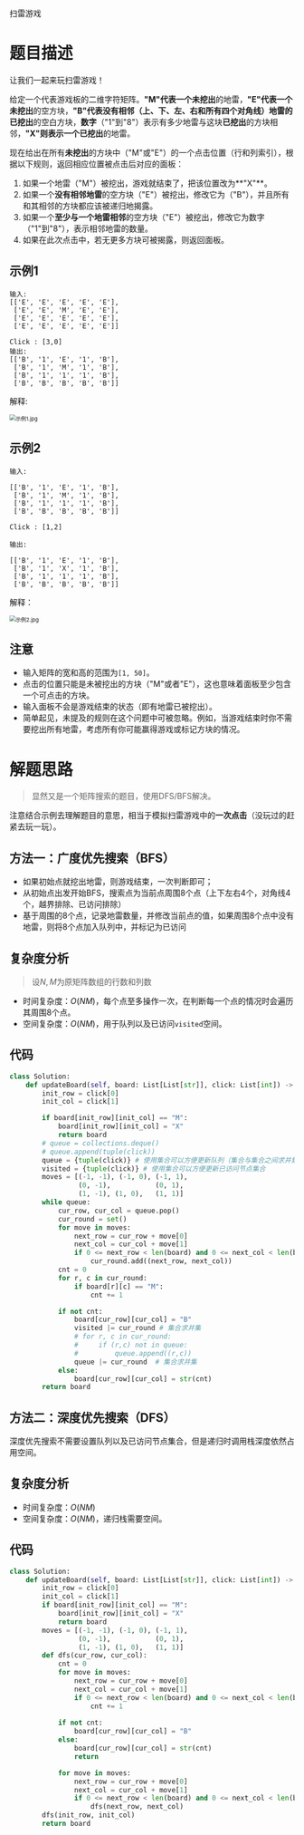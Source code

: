 扫雷游戏

# 题目描述

让我们一起来玩扫雷游戏！

给定一个代表游戏板的二维字符矩阵。**"M"**代表一个**未挖出**的地雷，**"E"**代表一个**未挖出**的空方块，**"B"**代表没有相邻（上、下、左、右和所有四个对角线）地雷的**已挖出**的空白方块，**数字**（"1"到"8"）表示有多少地雷与这块**已挖出**的方块相邻，**"X"**则表示一个**已挖出**的地雷。

现在给出在所有**未挖出**的方块中（"M"或"E"）的一个点击位置（行和列索引），根据以下规则，返回相应位置被点击后对应的面板：

1. 如果一个地雷（"M"）被挖出，游戏就结束了，把该位置改为**"X"**。
2. 如果一个**没有相邻地雷**的空方块（"E"）被挖出，修改它为（"B"），并且所有和其相邻的方块都应该被递归地揭露。
3. 如果一个**至少与一个地雷相邻**的空方块（"E"）被挖出，修改它为数字（"1"到"8"），表示相邻地雷的数量。
4. 如果在此次点击中，若无更多方块可被揭露，则返回面板。

## 示例1

```
输入: 
[['E', 'E', 'E', 'E', 'E'],
 ['E', 'E', 'M', 'E', 'E'],
 ['E', 'E', 'E', 'E', 'E'],
 ['E', 'E', 'E', 'E', 'E']]

Click : [3,0]
输出: 
[['B', '1', 'E', '1', 'B'],
 ['B', '1', 'M', '1', 'B'],
 ['B', '1', '1', '1', 'B'],
 ['B', 'B', 'B', 'B', 'B']]

```

解释:

<img src="http://q9qozit0b.bkt.clouddn.com/%E6%89%AB%E9%9B%B7_1.JPG" alt="示例1.jpg" style="zoom:67%;" />

## 示例2

```
输入: 

[['B', '1', 'E', '1', 'B'],
 ['B', '1', 'M', '1', 'B'],
 ['B', '1', '1', '1', 'B'],
 ['B', 'B', 'B', 'B', 'B']]

Click : [1,2]

输出: 

[['B', '1', 'E', '1', 'B'],
 ['B', '1', 'X', '1', 'B'],
 ['B', '1', '1', '1', 'B'],
 ['B', 'B', 'B', 'B', 'B']]
```

解释：

<img src="http://q9qozit0b.bkt.clouddn.com/%E6%89%AB%E9%9B%B7_2.JPG" alt="示例2.jpg" style="zoom:67%;" />

## 注意

- 输入矩阵的宽和高的范围为`[1, 50]`。
- 点击的位置只能是未被挖出的方块（"M"或者"E"），这也意味着面板至少包含一个可点击的方块。
- 输入面板不会是游戏结束的状态（即有地雷已被挖出）。
- 简单起见，未提及的规则在这个问题中可被忽略。例如，当游戏结束时你不需要挖出所有地雷，考虑所有你可能赢得游戏或标记方块的情况。

# 解题思路

> 显然又是一个矩阵搜索的题目，使用DFS/BFS解决。

注意结合示例去理解题目的意思，相当于模拟扫雷游戏中的**一次点击**（没玩过的赶紧去玩一玩）。

## 方法一：广度优先搜索（BFS）

- 如果初始点就挖出地雷，则游戏结束，一次判断即可；
- 从初始点出发开始BFS，搜索点为当前点周围8个点（上下左右4个，对角线4个，越界排除、已访问排除）
- 基于周围的8个点，记录地雷数量，并修改当前点的值，如果周围8个点中没有地雷，则将8个点加入队列中，并标记为已访问

## 复杂度分析

> 设$N,M$为原矩阵数组的行数和列数

- 时间复杂度：$O(NM)$，每个点至多操作一次，在判断每一个点的情况时会遍历其周围8个点。
- 空间复杂度：$O(NM)$，用于队列以及已访问`visited`空间。

## 代码

```python
class Solution:
    def updateBoard(self, board: List[List[str]], click: List[int]) -> List[List[str]]:
        init_row = click[0]
        init_col = click[1]

        if board[init_row][init_col] == "M":
            board[init_row][init_col] = "X"
            return board
        # queue = collections.deque()
        # queue.append(tuple(click))
        queue = {tuple(click)} # 使用集合可以方便更新队列（集合与集合之间求并集即可）
        visited = {tuple(click)} # 使用集合可以方便更新已访问节点集合
        moves = [(-1, -1), (-1, 0), (-1, 1),
                 (0, -1),           (0, 1),
                 (1, -1), (1, 0),   (1, 1)]
        while queue:
            cur_row, cur_col = queue.pop()
            cur_round = set()
            for move in moves:
                next_row = cur_row + move[0]
                next_col = cur_col + move[1]
                if 0 <= next_row < len(board) and 0 <= next_col < len(board[0]) and (next_row, next_col) not in visited:
                    cur_round.add((next_row, next_col)) 
            cnt = 0
            for r, c in cur_round:
                if board[r][c] == "M":
                    cnt += 1

            if not cnt:
                board[cur_row][cur_col] = "B"
                visited |= cur_round # 集合求并集
                # for r, c in cur_round:
                #     if (r,c) not in queue:
                #         queue.append((r,c)) 
                queue |= cur_round  # 集合求并集             
            else:
                board[cur_row][cur_col] = str(cnt)
        return board
```

## 方法二：深度优先搜索（DFS）

深度优先搜索不需要设置队列以及已访问节点集合，但是递归时调用栈深度依然占用空间。

## 复杂度分析

- 时间复杂度：$O(NM)$
- 空间复杂度：$O(NM)$，递归栈需要空间。

## 代码

```python
class Solution:
    def updateBoard(self, board: List[List[str]], click: List[int]) -> List[List[str]]:
        init_row = click[0]
        init_col = click[1]
        if board[init_row][init_col] == "M":
            board[init_row][init_col] = "X"
            return board
        moves = [(-1, -1), (-1, 0), (-1, 1),
                 (0, -1),           (0, 1),
                 (1, -1), (1, 0),   (1, 1)]
        def dfs(cur_row, cur_col):
            cnt = 0
            for move in moves:
                next_row = cur_row + move[0]
                next_col = cur_col + move[1]
                if 0 <= next_row < len(board) and 0 <= next_col < len(board[0]) and board[next_row][next_col] == "M":
                    cnt += 1
            
            if not cnt:
                board[cur_row][cur_col] = "B"
            else:
                board[cur_row][cur_col] = str(cnt)
                return

            for move in moves:
                next_row = cur_row + move[0]
                next_col = cur_col + move[1]
                if 0 <= next_row < len(board) and 0 <= next_col < len(board[0]) and board[next_row][next_col] == "E":
                    dfs(next_row, next_col)
        dfs(init_row, init_col)
        return board
```

